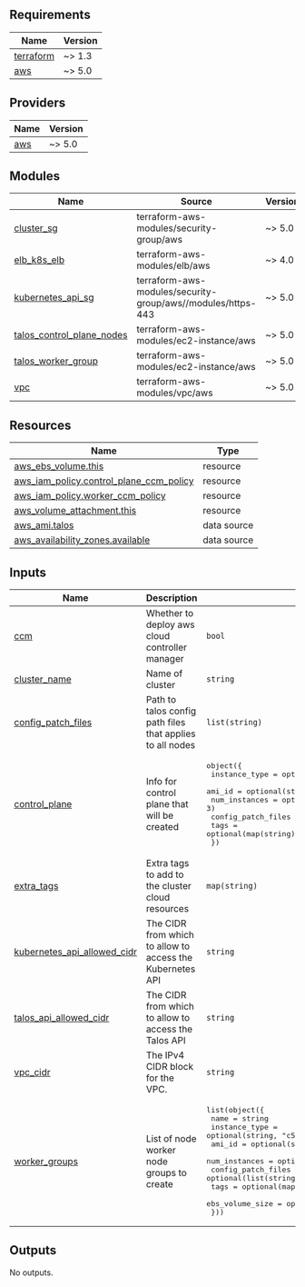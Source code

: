 <!-- BEGIN_TF_DOCS -->
## Requirements

| Name | Version |
|------|---------|
| <a name="requirement_terraform"></a> [terraform](#requirement_terraform) | ~> 1.3 |
| <a name="requirement_aws"></a> [aws](#requirement_aws) | ~> 5.0 |

## Providers

| Name | Version |
|------|---------|
| <a name="provider_aws"></a> [aws](#provider_aws) | ~> 5.0 |

## Modules

| Name | Source | Version |
|------|--------|---------|
| <a name="module_cluster_sg"></a> [cluster_sg](#module_cluster_sg) | terraform-aws-modules/security-group/aws | ~> 5.0 |
| <a name="module_elb_k8s_elb"></a> [elb_k8s_elb](#module_elb_k8s_elb) | terraform-aws-modules/elb/aws | ~> 4.0 |
| <a name="module_kubernetes_api_sg"></a> [kubernetes_api_sg](#module_kubernetes_api_sg) | terraform-aws-modules/security-group/aws//modules/https-443 | ~> 5.0 |
| <a name="module_talos_control_plane_nodes"></a> [talos_control_plane_nodes](#module_talos_control_plane_nodes) | terraform-aws-modules/ec2-instance/aws | ~> 5.0 |
| <a name="module_talos_worker_group"></a> [talos_worker_group](#module_talos_worker_group) | terraform-aws-modules/ec2-instance/aws | ~> 5.0 |
| <a name="module_vpc"></a> [vpc](#module_vpc) | terraform-aws-modules/vpc/aws | ~> 5.0 |

## Resources

| Name | Type |
|------|------|
| [aws_ebs_volume.this](https://registry.terraform.io/providers/hashicorp/aws/latest/docs/resources/ebs_volume) | resource |
| [aws_iam_policy.control_plane_ccm_policy](https://registry.terraform.io/providers/hashicorp/aws/latest/docs/resources/iam_policy) | resource |
| [aws_iam_policy.worker_ccm_policy](https://registry.terraform.io/providers/hashicorp/aws/latest/docs/resources/iam_policy) | resource |
| [aws_volume_attachment.this](https://registry.terraform.io/providers/hashicorp/aws/latest/docs/resources/volume_attachment) | resource |
| [aws_ami.talos](https://registry.terraform.io/providers/hashicorp/aws/latest/docs/data-sources/ami) | data source |
| [aws_availability_zones.available](https://registry.terraform.io/providers/hashicorp/aws/latest/docs/data-sources/availability_zones) | data source |

## Inputs

| Name | Description | Type | Default | Required |
|------|-------------|------|---------|:--------:|
| <a name="input_ccm"></a> [ccm](#input_ccm) | Whether to deploy aws cloud controller manager | `bool` | `false` | no |
| <a name="input_cluster_name"></a> [cluster_name](#input_cluster_name) | Name of cluster | `string` | `"talos-aws-example"` | no |
| <a name="input_config_patch_files"></a> [config_patch_files](#input_config_patch_files) | Path to talos config path files that applies to all nodes | `list(string)` | `[]` | no |
| <a name="input_control_plane"></a> [control_plane](#input_control_plane) | Info for control plane that will be created | <pre>object({<br>    instance_type      = optional(string, "c5.large")<br>    ami_id             = optional(string, null)<br>    num_instances      = optional(number, 3)<br>    config_patch_files = optional(list(string), [])<br>    tags               = optional(map(string), {})<br>  })</pre> | `{}` | no |
| <a name="input_extra_tags"></a> [extra_tags](#input_extra_tags) | Extra tags to add to the cluster cloud resources | `map(string)` | `{}` | no |
| <a name="input_kubernetes_api_allowed_cidr"></a> [kubernetes_api_allowed_cidr](#input_kubernetes_api_allowed_cidr) | The CIDR from which to allow to access the Kubernetes API | `string` | `"0.0.0.0/0"` | no |
| <a name="input_talos_api_allowed_cidr"></a> [talos_api_allowed_cidr](#input_talos_api_allowed_cidr) | The CIDR from which to allow to access the Talos API | `string` | `"0.0.0.0/0"` | no |
| <a name="input_vpc_cidr"></a> [vpc_cidr](#input_vpc_cidr) | The IPv4 CIDR block for the VPC. | `string` | `"172.16.0.0/16"` | no |
| <a name="input_worker_groups"></a> [worker_groups](#input_worker_groups) | List of node worker node groups to create | <pre>list(object({<br>    name               = string<br>    instance_type      = optional(string, "c5.large")<br>    ami_id             = optional(string, null)<br>    num_instances      = optional(number, 3)<br>    config_patch_files = optional(list(string), [])<br>    tags               = optional(map(string), {})<br>    ebs_volume_size   = optional(number, 200)<br>  }))</pre> | <pre>[<br>  {<br>    "name": "default"<br>  }<br>]</pre> | no |

## Outputs

No outputs.
<!-- END_TF_DOCS -->